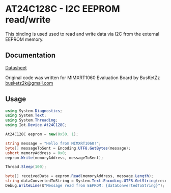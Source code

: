 # AT24C128C - I2C EEPROM read/write

This binding is used used to read and write data via I2C from the external EEPROM memory.

## Documentation

[Datasheet](https://ww1.microchip.com/downloads/en/DeviceDoc/AT24C128C-I%C2%B2C-Compatible-(Two-Wire)-Serial-EEPROM-128-Kbit-(16,384x8)-20006110B.pdf)

Original code was written for MIMXRT1060 Evaluation Board by BusKetZz <busketz2k@gmail.com>


## Usage

```csharp
using System.Diagnostics;
using System.Text;
using System.Threading;
using Iot.Device.At24C128C;

At24C128C eeprom = new(0x50, 1);

string message = "Hello from MIMXRT1060!";
byte[] messageToSent = Encoding.UTF8.GetBytes(message);
ushort memoryAddress = 0x0;
eeprom.Write(memoryAddress, messageToSent);

Thread.Sleep(100);

byte[] receivedData = eeprom.Read(memoryAddress, message.Length);
string dataConvertedToString = System.Text.Encoding.UTF8.GetString(receivedData, 0, receivedData.Length);
Debug.WriteLine($"Message read from EEPROM: {dataConvertedToString}");
```
